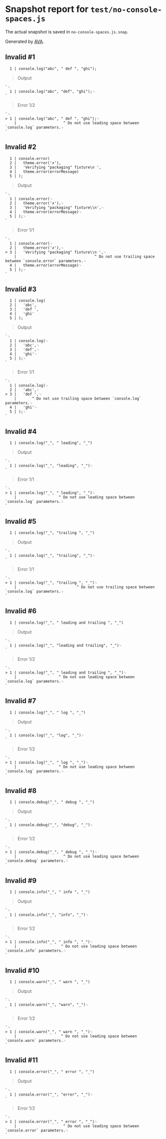 # Snapshot report for `test/no-console-spaces.js`

The actual snapshot is saved in `no-console-spaces.js.snap`.

Generated by [AVA](https://avajs.dev).

## Invalid #1
      1 | console.log("abc", " def ", "ghi");

> Output

    `␊
      1 | console.log("abc", "def", "ghi");␊
    `

> Error 1/2

    `␊
    > 1 | console.log("abc", " def ", "ghi");␊
        |                     ^ Do not use leading space between `console.log` parameters.␊
    `

## Invalid #2
      1 | console.error(
      2 | 	theme.error('✗'),
      3 | 	'Verifying "packaging" fixture\n ',
      4 | 	theme.error(errorMessage)
      5 | );

> Output

    `␊
      1 | console.error(␊
      2 | 	theme.error('✗'),␊
      3 | 	'Verifying "packaging" fixture\\n',␊
      4 | 	theme.error(errorMessage)␊
      5 | );␊
    `

> Error 1/1

    `␊
      1 | console.error(␊
      2 | 	theme.error('✗'),␊
    > 3 | 	'Verifying "packaging" fixture\\n ',␊
        | 	                                ^ Do not use trailing space between `console.error` parameters.␊
      4 | 	theme.error(errorMessage)␊
      5 | );␊
    `

## Invalid #3
      1 | console.log(
      2 | 	'abc',
      3 | 	'def ',
      4 | 	'ghi'
      5 | );

> Output

    `␊
      1 | console.log(␊
      2 | 	'abc',␊
      3 | 	'def',␊
      4 | 	'ghi'␊
      5 | );␊
    `

> Error 1/1

    `␊
      1 | console.log(␊
      2 | 	'abc',␊
    > 3 | 	'def ',␊
        | 	    ^ Do not use trailing space between `console.log` parameters.␊
      4 | 	'ghi'␊
      5 | );␊
    `

## Invalid #4
      1 | console.log("_", " leading", "_")

> Output

    `␊
      1 | console.log("_", "leading", "_")␊
    `

> Error 1/1

    `␊
    > 1 | console.log("_", " leading", "_")␊
        |                   ^ Do not use leading space between `console.log` parameters.␊
    `

## Invalid #5
      1 | console.log("_", "trailing ", "_")

> Output

    `␊
      1 | console.log("_", "trailing", "_")␊
    `

> Error 1/1

    `␊
    > 1 | console.log("_", "trailing ", "_")␊
        |                           ^ Do not use trailing space between `console.log` parameters.␊
    `

## Invalid #6
      1 | console.log("_", " leading and trailing ", "_")

> Output

    `␊
      1 | console.log("_", "leading and trailing", "_")␊
    `

> Error 1/2

    `␊
    > 1 | console.log("_", " leading and trailing ", "_")␊
        |                   ^ Do not use leading space between `console.log` parameters.␊
    `

## Invalid #7
      1 | console.log("_", " log ", "_")

> Output

    `␊
      1 | console.log("_", "log", "_")␊
    `

> Error 1/2

    `␊
    > 1 | console.log("_", " log ", "_")␊
        |                   ^ Do not use leading space between `console.log` parameters.␊
    `

## Invalid #8
      1 | console.debug("_", " debug ", "_")

> Output

    `␊
      1 | console.debug("_", "debug", "_")␊
    `

> Error 1/2

    `␊
    > 1 | console.debug("_", " debug ", "_")␊
        |                     ^ Do not use leading space between `console.debug` parameters.␊
    `

## Invalid #9
      1 | console.info("_", " info ", "_")

> Output

    `␊
      1 | console.info("_", "info", "_")␊
    `

> Error 1/2

    `␊
    > 1 | console.info("_", " info ", "_")␊
        |                    ^ Do not use leading space between `console.info` parameters.␊
    `

## Invalid #10
      1 | console.warn("_", " warn ", "_")

> Output

    `␊
      1 | console.warn("_", "warn", "_")␊
    `

> Error 1/2

    `␊
    > 1 | console.warn("_", " warn ", "_")␊
        |                    ^ Do not use leading space between `console.warn` parameters.␊
    `

## Invalid #11
      1 | console.error("_", " error ", "_")

> Output

    `␊
      1 | console.error("_", "error", "_")␊
    `

> Error 1/2

    `␊
    > 1 | console.error("_", " error ", "_")␊
        |                     ^ Do not use leading space between `console.error` parameters.␊
    `
